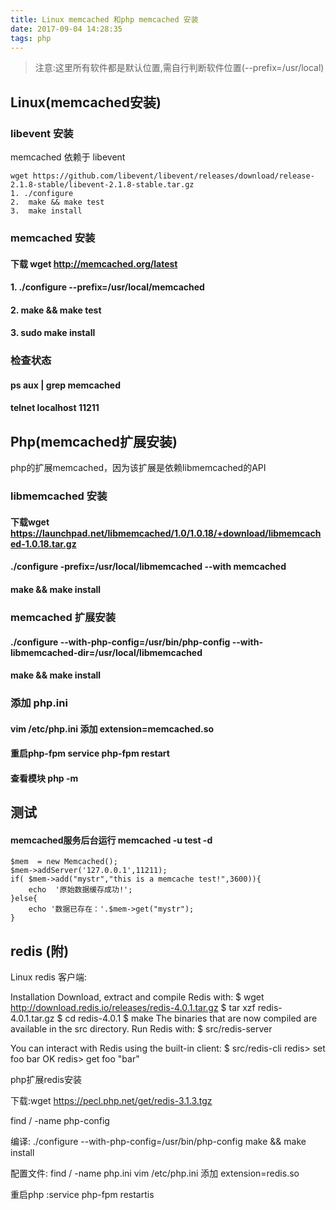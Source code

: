 ```yaml
---
title: Linux memcached 和php memcached 安装
date: 2017-09-04 14:28:35
tags: php
---
```

> 注意:这里所有软件都是默认位置,需自行判断软件位置(--prefix=/usr/local)

## Linux(memcached安装)
### libevent 安装

memcached 依赖于 libevent

```
wget https://github.com/libevent/libevent/releases/download/release-2.1.8-stable/libevent-2.1.8-stable.tar.gz
1. ./configure 
2.  make && make test
3.  make install
``` 

### memcached 安装

#### 下载  wget http://memcached.org/latest                   
#### 1.   ./configure --prefix=/usr/local/memcached           
#### 2.    make && make test                                   
#### 3.   sudo make install

### 检查状态

#### ps aux | grep memcached
#### telnet localhost 11211   

## Php(memcached扩展安装)

php的扩展memcached，因为该扩展是依赖libmemcached的API

### libmemcached 安装

#### 下载wget https://launchpad.net/libmemcached/1.0/1.0.18/+download/libmemcached-1.0.18.tar.gz
####   ./configure -prefix=/usr/local/libmemcached --with memcached
####   make  && make install 

### memcached 扩展安装

####  ./configure --with-php-config=/usr/bin/php-config --with-libmemcached-dir=/usr/local/libmemcached 
####   make && make install  

### 添加 php.ini

#### vim /etc/php.ini 添加 extension=memcached.so
#### 重启php-fpm    service php-fpm restart
####  查看模块       php -m

## 测试
#### memcached服务后台运行 memcached -u test -d
    
    $mem  = new Memcached();  
    $mem->addServer('127.0.0.1',11211);
    if( $mem->add("mystr","this is a memcache test!",3600)){
        echo  '原始数据缓存成功!';
    }else{
        echo '数据已存在：'.$mem->get("mystr");
    }        
## redis (附)
Linux redis 客户端:

Installation
	Download, extract and compile Redis with:
	$ wget http://download.redis.io/releases/redis-4.0.1.tar.gz
	$ tar xzf redis-4.0.1.tar.gz
	$ cd redis-4.0.1
	$ make
	The binaries that are now compiled are available in the src directory. Run Redis with:
	$ src/redis-server

You can interact with Redis using the built-in client:
	$ src/redis-cli
	redis> set foo bar
	OK
	redis> get foo
	"bar"




php扩展redis安装

下载:wget https://pecl.php.net/get/redis-3.1.3.tgz   

   find / -name php-config

编译: ./configure --with-php-config=/usr/bin/php-config
      make && make install


配置文件: find / -name php.ini
         vim /etc/php.ini   添加 extension=redis.so

重启php :service php-fpm restartis
 